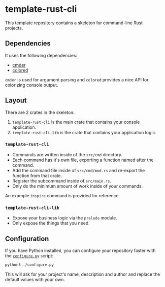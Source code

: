 # template-rust-cli

This template repository contains a skeleton for command-line Rust projects.

## Dependencies

It uses the following dependencies:
* [cmder](https://github.com/ndaba1/cmder)
* [colored](https://github.com/mackwic/colored)

`cmder` is used for argument parsing and `colored` provides a nice API for colorizing console output.

## Layout

There are 2 crates in the skeleton.
1. `template-rust-cli` is the main crate that contains your console application.
2. `template-rust-cli-lib` is the crate that contains your application logic.

### `template-rust-cli`

* Commands are written inside of the `src/cmd` directory.
* Each command has it's own file, exporting a function named after the command.
* Add the command file inside of `src/cmd/mod.rs` and re-export the function from that crate.
* Register the subcommand inside of `src/main.rs`.
* Only do the minimum amount of work inside of your commands.

An example `inspire` command is provided for reference.

### `template-rust-cli-lib`

* Expose your business logic via the `prelude` module.
* Only expose the things that you need.

## Configuration

If you have Python installed, you can configure your repository faster with the [`configure.py`](/configure.py) script:

```sh
python3 ./configure.py
```

This will ask for your project's name, description and author and replace the default values with your own.